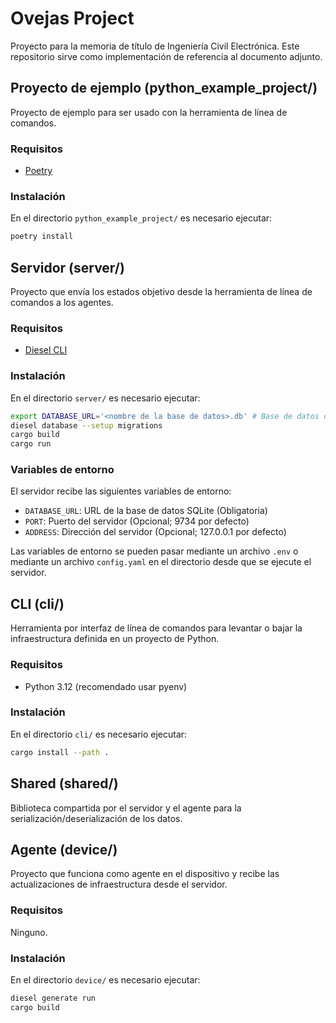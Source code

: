 # Ovejas Project
Proyecto para la memoria de título de Ingeniería Civil Electrónica. Este repositorio sirve como implementación de referencia al documento adjunto.

## Proyecto de ejemplo (python\_example\_project/)
Proyecto de ejemplo para ser usado con la herramienta de línea de comandos.

### Requisitos
* [Poetry](https://python-poetry.org/docs/#installation)

### Instalación
En el directorio `python_example_project/` es necesario ejecutar:

```bash
poetry install
```

## Servidor (server/)
Proyecto que envía los estados objetivo desde la herramienta de línea de comandos a los agentes.

### Requisitos
* [Diesel CLI](https://diesel.rs/guides/getting-started.html#installing-diesel-cli)

### Instalación
En el directorio `server/` es necesario ejecutar:

```bash
export DATABASE_URL='<nombre de la base de datos>.db' # Base de datos de sqlite
diesel database --setup migrations
cargo build
cargo run
```

### Variables de entorno
El servidor recibe las siguientes variables de entorno:
* `DATABASE_URL`: URL de la base de datos SQLite (Obligatoria)
* `PORT`: Puerto del servidor (Opcional; 9734 por defecto)
* `ADDRESS`: Dirección del servidor (Opcional; 127.0.0.1 por defecto)

Las variables de entorno se pueden pasar mediante un archivo `.env` o mediante un archivo `config.yaml` en el directorio desde que se ejecute el servidor.

## CLI (cli/)
Herramienta por interfaz de línea de comandos para levantar o bajar la infraestructura definida en un proyecto de Python.

### Requisitos
- Python 3.12 (recomendado usar pyenv)

### Instalación
En el directorio `cli/` es necesario ejecutar:
```bash
cargo install --path .
```

## Shared (shared/)
Biblioteca compartida por el servidor y el agente para la serialización/deserialización de los datos.

## Agente (device/)
Proyecto que funciona como agente en el dispositivo y recibe las actualizaciones de infraestructura desde el servidor.

### Requisitos
Ninguno.

### Instalación
En el directorio `device/` es necesario ejecutar:

```bash
diesel generate run
cargo build
```


